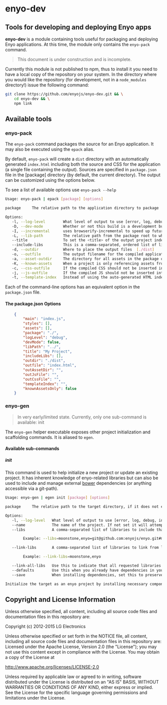 # enyo-dev

## Tools for developing and deploying Enyo apps

__enyo-dev__ is a module containing tools useful for packaging and deploying Enyo applications. At this time, the module only
contains the `enyo-pack` command.

> This document is under construction and is incomplete.

Currently this module is not published to npm, thus to install it you need to have a local copy of the repository on your system. In the directory where you would like the repository (for development, not in a `node_modules` directory!) issue the following command:

```bash
git clone https://github.com/enyojs/enyo-dev.git && \
	cd enyo-dev && \
	npm link
```

## Available tools

### enyo-pack

The `enyo-pack` command packages the source for an Enyo application. It may also be executed using the `epack` alias.

By default, `enyo-pack` will create a `dist` directory with an automatically generated `index.html` including both
the source and CSS for the application (a single file containing the output). Sources are specified in `package.json` file
in the [package] directory (by default, the current directory). The output can be customized using the options below.

To see a list of available options use `enyo-pack --help`

```bash
Usage: enyo-pack | epack [package] [options]

package     The relative path to the application directory to package

Options:
   -l, --log-level        What level of output to use [error, log, debug, info, verbose]  [info]
   -D, --dev-mode         Whether or not this build is a development build  [true]
   -I, --incremental      uses browserify-incremental to speed up future builds. Can either be true to use an in-memory cache or a path to persist the change cache across builds  [false]
   -L, --lib-path         The relative path from the package root to where the libraries can be found  [lib]
   --title                To set the <title> of the output project index
   --include-libs         This is a comma-separated, ordered list of libraries that have library-level options (package.json) that need to be included in the final build. If the library is explicitly required in the source it does not need to be in this list.
   -d, --outdir           Where to place the output files  [./dist]
   -o, --outfile          The output filename for the compiled application HTML  [index.html]
   -a, --asset-outdir     The directory for all assets in the package output, relative to outdir  [.]
   -K, --known-assets     When a project is only referencing assets from within CSS set this to ensure you only copy assets that are actually used into the final package
   -c, --css-outfile      If the compiled CSS should not be inserted into the packaged HTML file
   -j, --js-outfile       If the compiled JS should not be inserted into the packaged HTML file
   -t, --template-index   Instead of using the auto-generated HTML index, start from this file
```

Each of the command-line options has an equivalent option in the `package.json` file.

#### The package.json Options

```json
	{
		"main": "index.js",
		"styles": [],
		"assets": [],
		"package": "./",
		"logLevel": "debug",
		"devMode": false,
		"libPath": "../",
		"title": "My Project",
		"includeLibs": [],
		"outdir": "./dist",
		"outfile": "index.html",
		"outAssetDir": "",
		"outJsFile": "",
		"outCssFile": "",
		"templateIndex": "",
		"knownAssetsOnly": false
	}
```

### enyo-gen

> In very early/limited state. Currently, only one sub-command is available: init

The `enyo-gen` helper executable exposes other project initialization and scaffolding commands. It is aliased to `egen`.

#### Available sub-commands

##### init

This command is used to help initialize a new project or update an existing project. It has inherent knowledge of enyo-related libraries but can also be used to include and manage external [bower](http://bower.io/) dependencies (or anything accessible via a git-path).

```bash
Usage: enyo-gen | egen init [package] [options]

package     The relative path to the target directory, if it does not exist it will be created.

Options:
   -l, --log-level   What level of output to use [error, log, debug, info, verbose]  [info]
   --name            The name of the project. If not set it will attempt to find it from an available package.json file and if not found will default to the package name (directory)
   --libs            A comma-separated list of libraries to include that overrides the default of all enyo-related libraries. Additional libraries can be installed from git paths or bower.

		Example: --libs=moonstone,enyo=git@github.com:enyojs/enyo.git#master,enyo-ilib

   --link-libs       A comma-separated list of libraries to link from locally installed, bower-linked versions of the named dependent library. Note this requires the libraries to have been checked out on the current system and have had `bower link` executed in each.

		Example: --link-libs=moonstone,enyo

   --link-all-libs   Use this to indicate that all requested libraries are to be linked.  [false]
   --defaults        Use this when you already have dependencies in your bower.json file but also want to install any missing defaults. If any of the default libraries are listed their version will be used instead of the default  [false]
   --save            When installing dependencies, set this to preserve them to your bower.json file.  [false]

Initialize the target as an enyo project by installing necessary components in default locations. If no libs are specified, the default collection of enyo-related libraries will be installed. If a bower.json already exists with dependencies they will be used instead of the defaults (with preference given to any specified with the --libs option). To combine them with the defaults, use the --defaults flag.
```

## Copyright and License Information

Unless otherwise specified, all content, including all source code files and documentation files in
this repository are:

Copyright (c) 2012-2015 LG Electronics

Unless otherwise specified or set forth in the NOTICE file, all content, including all source code
files and documentation files in this repository are: Licensed under the Apache License, Version
2.0 (the "License"); you may not use this content except in compliance with the License. You may
obtain a copy of the License at

http://www.apache.org/licenses/LICENSE-2.0

Unless required by applicable law or agreed to in writing, software distributed under the License
is distributed on an "AS IS" BASIS, WITHOUT WARRANTIES OR CONDITIONS OF ANY KIND, either express or
implied. See the License for the specific language governing permissions and limitations under the
License.
